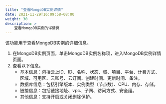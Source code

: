 ```yaml
---
title: "查看MongoDB实例详情"
date: 2021-11-29T16:09:58+08:00
weight: 30
description: >
    查看MongoDB实例的详情页
---
```


该功能用于查看MongoDB实例的详细信息。

1. 在MongoDB实例页面，单击MongoDB实例名称项，进入MongoDB实例详情页面。
2. 查看以下信息。
    - 基本信息：包括云上ID、ID、名称、状态、域、项目、平台、计费方式、区域、可用区、云账号、云订阅、创建时间、更新时间、备注。
    - 数据库信息：包括引擎版本、实例类型（节点数）、CPU、内存、存储。
    - 链接信息：包括链接地址、vpc、子网、访问方式、安全组。
    - 其他信息：支持开启或关闭删除保护。